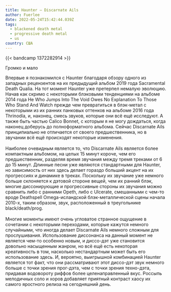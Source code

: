 ```yaml
---
title: Haunter — Discarnate Ails
author: Fuerlee
date: 2022-05-24T15:42:44.039Z
tags:
  - blackened death metal
  - progressive death metal
  - us
country: США
---
```

{{< bandcamp 1372282914 >}}

Громко и мало

Впервые я познакомился с Haunter благодаря обзору одного из западных рецензентов на их предыдущий альбом 2019 года Sacramental Death Qualia. На тот момент Haunter уже претерпел немалую эволюцию. Начав как скримо с некоторыми блэковыми тенденциями на альбоме 2014 года He Who Jumps Into The Void Owes No Explanation To Those Who Stand And Watch прежде чем превратиться в блэк-метал с некоторыми из их ранних панковых оттенков на альбоме 2016 года Thrinodía, и, наконец, смесь звуков, которые они всё ещё исследуют. А также быть частью Calico Bonnet, с которым я не могу дождаться, когда наконец доберусь до полноформатного альбома. Сейчас Discarnate Ails принципиально не отличается от своего предшественника, но в звучании всё ещё происходят некоторые изменения.\
\
Наиболее очевидным является то, что Discarnate Ails является более компактным альбомом, на целых 15 минут короче, чем его предшественник, разделяя время звучания между тремя треками от 6 до 15 минут. Длинные песни уже являются стандартными для Haunter, но зависимость от них здесь делает гораздо больший акцент на их прогрессиях и динамике в треках. Поскольку их звучание уже немного больше склоняется к дэтовой стороне вещей, чем их ранний блэк, многие диссонирующие и прогрессивные стороны их звучания можно сравнить либо с ранними Opeth, либо с Ulcerate, смешанными с чем-то вроде Deathspell Omega-исландской блэк-металлической сцены начала 2010-х, таким образом, звук, расположенный в треугольнике black/death/prog.\
\
Многие моменты имеют очень угловатое странное ощущение в сочетании с некоторыми переходами, которые кажутся немного случайными, что иногда делает Discarnate Ails немного сложным для прослушивания. Использование диссонанса на данный момент не является чем-то особенно новым, и диссо-дэт уже становится довольно насыщенным жанром, но всё ещё есть некоторая креативность в том, насколько нестандартным может быть его использование здесь. И, вероятно, выигрышной комбинацией Haunter является тот факт, что они рассматривают этот диссо-дэт звук немного больше с точки зрения прог-дэта, чем с точки зрения техно-дэта, придавая водовороту риффов более целенаправленный вкус. Россыпь мелодичных соло и хоров добавляет приятный контраст хаосу их самого яростного релиза на сегодняшний день.